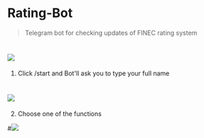# Rating-Bot
> Telegram bot for checking updates of FINEC rating system 
# ![](https://cdn1.savepice.ru/uploads/2020/2/14/c93f69ad78701e9e443145c076d601aa-full.png)

1) Click /start and Bot'll ask you to type your full name

# ![](https://sun9-52.userapi.com/c858528/v858528951/e1be3/2HnaDGk_LAk.jpg)
2) Choose one of the functions 

#![](https://cdn1.savepice.ru/uploads/2020/2/14/93bd618db17e40b0d35f5dc5fb6e1686-full.png)
